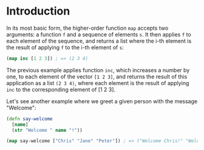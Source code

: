 # Introduction

In its most basic form, the higher-order function `map` accepts two arguments: a function `f` and a sequence of elements `s`. It then applies `f` to each element of the sequence, and returns a list where the i-th element is the result of applying `f` to the i-th element of `s`:

```clojure
(map inc [1 2 3]) ; => (2 3 4)
```

The previous example applies function `inc`, which increases a number by one, to each element of the vector `[1 2 3]`, and returns the result of this application as a list `(2 3 4)`, where each element is the result of applying `inc` to the corresponding element of [1 2 3].

Let's see another example where we greet a given person with the message "Welcome":

```clojure
(defn say-welcome 
  [name]
  (str "Welcome " name "!"))

(map say-welcome ["Chris" "Jane" "Peter"]) ; => ("Welcome Chris!" "Welcome Jane!" "Welcome Peter!")
```
